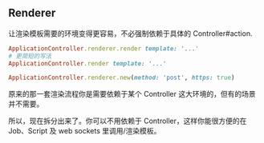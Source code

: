 ## Renderer

让渲染模板需要的环境变得更容易，不必强制依赖于具体的 Controller#action.

```ruby
ApplicationController.renderer.render template: '...'
# 更简短的写法
ApplicationController.render template: '...'

ApplicationController.renderer.new(method: 'post', https: true)
```

原来的那一套渲染流程你是需要依赖于某个 Controller 这大环境的，但有的场景并不需要。

所以，现在拆分出来了。你可以不用依赖于 Controller，这样你能很方便的在 Job、Script 及 web sockets 里调用/渲染模板。

